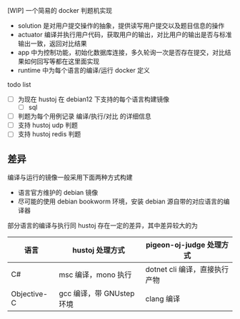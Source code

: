 [WIP] 一个简易的 docker 判题机实现

- solution 是对用户提交操作的抽象，提供读写用户提交以及题目信息的操作
- actuator 编译并执行用户代码，获取用户的输出，对比用户的输出是否与标准输出一致，返回对比结果
- app 中为控制功能，初始化数据库连接，多久轮询一次是否存在提交，对比结果如何回写等都在这里面实现
- runtime 中为每个语言的编译/运行 docker 定义

todo list

- [ ] 为现在 hustoj 在 debian12 下支持的每个语言构建镜像
  - [ ] sql
- [ ] 判题为每个用例记录 编译/执行/对比 的详细信息
- [ ] 支持 hustoj udp 判题
- [ ] 支持 hustoj redis 判题

## 差异

编译与运行的镜像一般采用下面两种方式构建

- 语言官方维护的 debian 镜像
- 尽可能的使用 debian bookworm 环境，安装 debian 源自带的对应语言的编译器

部分语言的编译与执行同 hustoj 存在一定的差异，其中差异较大的为

| 语言        | hustoj 处理方式           | pigeon-oj-judge 处理方式      |
| ----------- | ------------------------- | ----------------------------- |
| C#          | msc 编译，mono 执行       | dotnet cli 编译，直接执行产物 |
| Objective-C | gcc 编译，带 GNUstep 环境 | clang 编译                    |
